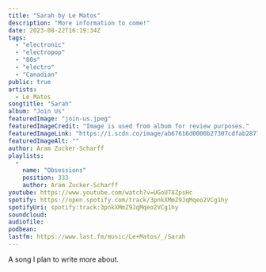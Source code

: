 ```yaml
---
title: "Sarah by Le Matos"
description: "More information to come!"
date: 2023-08-22T16:19:34Z
tags:
  - "electronic"
  - "electropop"
  - "80s"
  - "electro"
  - "Canadian"
public: true
artists:
  - Le Matos
songtitle: "Sarah"
album: "Join Us"
featuredImage: "join-us.jpeg"
featuredImageCredit: "Image is used from album for review purposes."
featuredImageLink: "https://i.scdn.co/image/ab67616d0000b27307cdfab287794d3f762106fa"
featuredImageAlt: ""
author: Aram Zucker-Scharff
playlists:
  -
    name: "Obsessions"
    position: 333
    author: Aram Zucker-Scharff
youtube: https://www.youtube.com/watch?v=UGoUT8ZpsHc
spotify: https://open.spotify.com/track/3pnkXMmZ9JqMqeo2VCg1hy
spotifyUri: spotify:track:3pnkXMmZ9JqMqeo2VCg1hy
soundcloud:
audiofile:
podbean:
lastfm: https://www.last.fm/music/Le+Matos/_/Sarah
---
```


A song I plan to write more about.
		